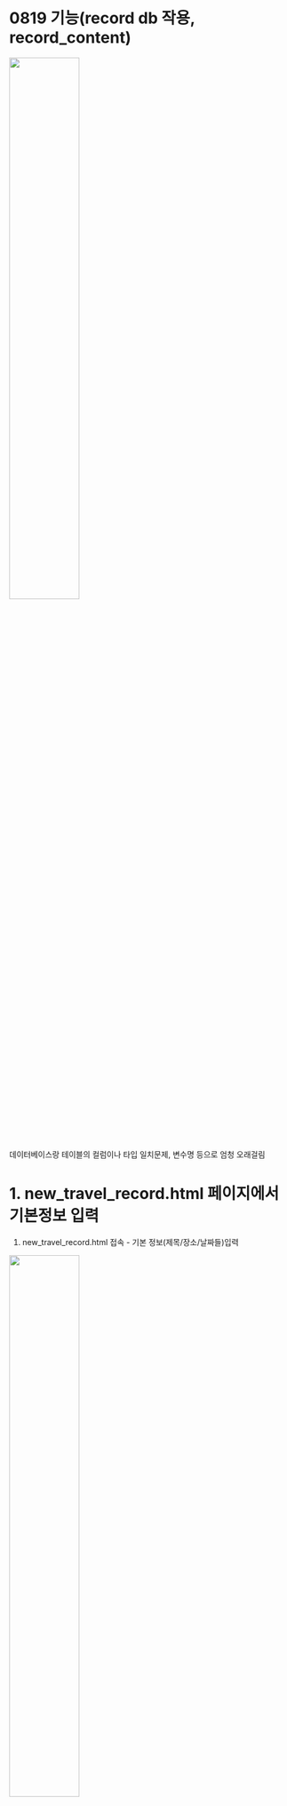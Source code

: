 # 0819 기능(record db 작용, record_content)

<img width="50%" src="https://github.com/minjiKim87/SpringAWS_Study/assets/68892132/6ba33136-ac8d-432f-8720-441c185521d3.png"/>



데이터베이스랑 테이블의 컬럼이나 타입 일치문제, 변수명 등으로 엄청 오래걸림

# 1. new_travel_record.html 페이지에서 기본정보 입력

1. new_travel_record.html 접속 - 기본 정보(제목/장소/날짜들)입력 
    
<img width="50%" src="https://github.com/minjiKim87/SpringAWS_Study/assets/68892132/d3592edf-8f44-4343-af69-99c45306c605.png"/>

    

# 2. Record Id 전달 문제

<img width="50%" src="https://github.com/minjiKim87/SpringAWS_Study/assets/68892132/89dcda68-ff3a-4403-a5ef-75032db3db84.png"/>


1. 기본정보 저장을 누르면 record-functions.js - handleFormSubmit함수 호출 : db에 save
    
 <img width="50%" src="https://github.com/minjiKim87/SpringAWS_Study/assets/68892132/f40c77fd-0f80-4e00-997b-49a91aac5ef5.png"/>

    
  <img width="50%" src="https://github.com/minjiKim87/SpringAWS_Study/assets/68892132/8bf22700-5e9b-44d9-bd79-1eaf505bd15a.png"/>

    
2. 이때 recordId는 record_content 테이블에서 활용하기 위해 필요함

a. html에서 전역변수로 recordId 선언
        
<img width="50%" src="https://github.com/minjiKim87/SpringAWS_Study/assets/68892132/42b64094-125a-45b0-b9d2-2d2ebc34cd5c.png"/>

b. 서비스 코드 상 서버에서 받은 response응답이 곧 recordId임. 전역변수 recordId에 값을 넣어줌
        
   <img width="50%" src="https://github.com/minjiKim87/SpringAWS_Study/assets/68892132/b3aba577-aea5-4bc1-b861-1864dfca26d5.png"/>

- add-record → 컨트롤러 통해서 → RecordsService
        
            
            ```java
            public Long update(Long recordId, RecordsSaveRequestDto requestDto) {
                    Records records = recordsPostsRepository.findById(recordId)
                            .orElseThrow(() -> new IllegalArgumentException("해당 사용자가 없습니다. id=" +  recordId));
                    records.update(requestDto.getRecordTitle(), requestDto.getLocation(), requestDto.getStartDate(), requestDto.getEndDate());
                    return recordId;
                }
            ```
  
- 여기서 recordId를 리턴하도록 짜놨는데, response.recordId로 접근하려니까 계속 받아지지가 않았음. response그 자체가 recordId였음 

- record-functions.js에서 받아진 recordId
            
<img width="50%" src="https://github.com/minjiKim87/SpringAWS_Study/assets/68892132/475e1158-761b-4350-a06e-6966de48ae21.png"/>

- html페이지의 전역변수에 잘 할당되었나(show recordId 버튼으로 alert)

            
<img width="50%" src="https://github.com/minjiKim87/SpringAWS_Study/assets/68892132/4f17cc92-f04a-4c31-a5af-df709dc605bc.png"/>

- 그 recordId가 record_content에 전달이 되었나

            
<img width="50%" src="https://github.com/minjiKim87/SpringAWS_Study/assets/68892132/4616d0de-0ca2-4388-a915-968cbe39dbcb.png"/>


            
    

# 3. 템플릿 생성

<img width="50%" src="https://github.com/minjiKim87/SpringAWS_Study/assets/68892132/e4bd8560-061d-4e43-a8a2-fd20fa772023.png"/>

기본 정보의 날짜에 따라서 템플릿 생성 : data_content.js에서.

# 4. record_content 테이블에 저장

각각의 content를 받아서 record_content 테이블에 insert함

<img width="50%" src="https://github.com/minjiKim87/SpringAWS_Study/assets/68892132/21daabdd-f7c3-461d-8061-f99c4fec9d99.png"/>


1. 이제 도메인, 서비스, 디토, 컨트롤러를 싹 새로 만듦… 

1. record_content 테이블도 db에 만들어줌 

오류 연속적으로 나던것들

- 타입문제
- 그냥 레코드 할때는 문제가 없었는데 RECORD_CONTENT로 테이블 만들었더니 record_content 소문자 찾고 있길래 테이블 명을 소문자로 바꿈
    
    `java.sql.SQLException: Table 'mango.record_content' doesn't exist`
    

1. 또 record id 문제 

`Query is: insert into record_content (content, date, hashtag, record_id) values (?, ?, ?, ?), parameters ['sss','2023-08-16',<null>,<null>]`

Dto를 만들때 문제였음 

다만 이때는 Dto확인을 하는걸 잊어서 돌아감.

그렇게 했을때 저장은 됨

레코드 id - 각 날짜에 대해서 content가 각각 들어가고, 주키는 record_content_id로 구분이 된다

<img width="50%" src="https://github.com/minjiKim87/SpringAWS_Study/assets/68892132/58bebe0c-d0c1-44c9-ad49-5895c8c812d5.png"/>


# 5. 하는중=막힌것 : record_content 업데이트

<aside>
💡 상황 가정

</aside>

1. 여기서 적다가 중간에 내용저장을 누른다. 이어서 작성하고 또 내용저장을 누르면 새로운 행을 insert하는게 아니라, 기존의 행을 update해야함
   
    
    <img width="50%" src="https://github.com/minjiKim87/SpringAWS_Study/assets/68892132/9b659ca3-bb63-43e3-9bfa-46de3bde3bd0.png"/>

    

2. 아직 멀었지만 나중에 이미 있는 record를 불러와서 수정할때 이미 있는 값을 업데이트 해야함

<aside>
💡 원하는 로직

</aside>

1. date_content.js에서 recordId와 date가 같은 행들이 존재하면 update
2. 존재하지 않으면 save로.

<img width="50%" src="https://github.com/minjiKim87/SpringAWS_Study/assets/68892132/eb5a2449-99cd-4b12-841b-5f538dbac3cb.png"/>


<aside>
    
💡 추가되는 것들

</aside>

1. 이미 존재하는지 확인할 /check-record-content의 컨트롤러 서비스 dto repository…
2. 업데이트할 /update-record-content의 “….


# *

버튼을 눌렀는데 왠지 그냥 작동을 안한다면

인텔리제이에서 빨간줄도 안띄워주는 JS파일의 문법오류

인 경우가 많았는데

콘솔 f12확인을 할 생각을 안했었다.

바로바로 확인해주자…
